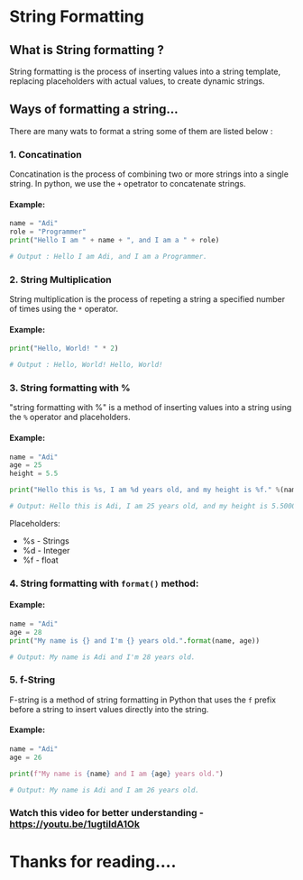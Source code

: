 # String Formatting
## What is String formatting ?
String formatting is the process of inserting values into a string template, replacing placeholders with actual values, to create dynamic strings.

## Ways of formatting a string...
There are many wats to format a string some of them are listed below :

### 1. Concatination
Concatination is the process of combining two or more strings into a single string. In python, we use the `+` opetrator to concatenate strings.

#### Example:

```python
name = "Adi"
role = "Programmer"
print("Hello I am " + name + ", and I am a " + role)

# Output : Hello I am Adi, and I am a Programmer.
```
### 2. String Multiplication
String multiplication is the process of repeting a string a specified number of times using the `*` operator.

#### Example:
```python
print("Hello, World! " * 2)

# Output : Hello, World! Hello, World! 
```

### 3. String formatting with %
"string formatting with %" is a method of inserting values into a string using the `%` operator and placeholders.

#### Example:
```python
name = "Adi"
age = 25
height = 5.5

print("Hello this is %s, I am %d years old, and my height is %f." %(name, age, height))

# Output: Hello this is Adi, I am 25 years old, and my height is 5.500000.
```

Placeholders:
- %s - Strings
- %d - Integer
- %f - float

### 4. String formatting with `format()` method:
#### Example:
```python
name = "Adi"
age = 28
print("My name is {} and I'm {} years old.".format(name, age))

# Output: My name is Adi and I'm 28 years old.
```

### 5. f-String
F-string is a method of string formatting in Python that uses the `f` prefix before a string to insert values directly into the string.

#### Example:
```python
name = "Adi"
age = 26

print(f"My name is {name} and I am {age} years old.")

# Output: My name is Adi and I am 26 years old.
```

### Watch this video for better understanding - https://youtu.be/1ugtiIdA1Ok

# Thanks for reading....